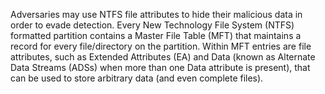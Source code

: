 Adversaries may use NTFS file attributes to hide their malicious data in order to evade detection. Every New Technology File System (NTFS) formatted partition contains a Master File Table (MFT) that maintains a record for every file/directory on the partition. Within MFT entries are file attributes, such as Extended Attributes (EA) and Data (known as Alternate Data Streams (ADSs) when more than one Data attribute is present), that can be used to store arbitrary data (and even complete files).